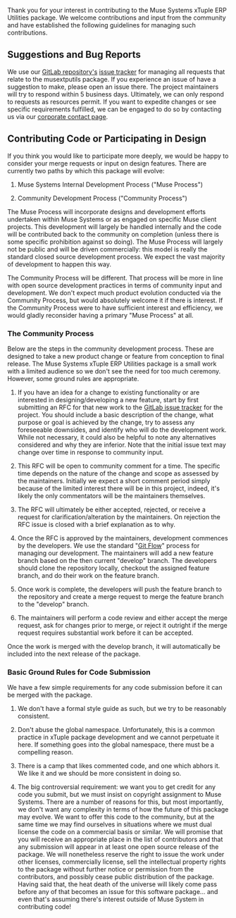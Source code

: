 Thank you for your interest in contributing to the Muse Systems xTuple ERP Utilities package.  We welcome contributions and input from the community and have established the following guidelines for managing such contributions.

Suggestions and Bug Reports
---------------------------
We use our <a href="https://gitlab.com/musesystems/musextputils" target="_blank">GitLab repository's</a> <a href="https://gitlab.com/musesystems-incubator/musextputils/issues" target="_blank">issue tracker</a> for managing all requests that relate to the musextputils package.  If you experience an issue of have a suggestion to make, please open an issue there.  The project maintainers will try to respond within 5 business days.  Ultimately, we can only respond to requests as resources permit.  If you want to expedite changes or see specific requirements fulfilled, we can be engaged to do so by contacting us via our <a href="https://muse.systems/contact/" target="_blank">corporate contact page</a>.

Contributing Code or Participating in Design
---------------------------------------------
If you think you would like to participate more deeply, we would be happy to consider your merge requests or input on design features.  There are currently two paths by which this package will evolve:

1) Muse Systems Internal Development Process ("Muse Process")

2) Community Development Process ("Community Process")

The Muse Process will incorporate designs and development efforts undertaken within Muse Systems or as engaged on specific Muse client projects.  This development will largely be handled internally and the code will be contributed back to the community on completion (unless there is some specific prohibition against so doing).  The Muse Process will largely not be public and will be driven commercially: this model is really the standard closed source development process.  We expect the vast majority of development to happen this way.

The Community Process will be different.  That process will be more in line with open source development practices in terms of community input and development.  We don't expect much product evolution conducted via the Community Process, but would absolutely welcome it if there is interest.  If the Community Process were to have sufficient interest and efficiency, we would gladly reconsider having a primary "Muse Process" at all.

### The Community Process
Below are the steps in the community development process.  These are designed to take a new product change or feature from conception to final release.  The Muse Systems xTuple ERP Utilities package is a small work with a limited audience so we don't see the need for too much ceremony.  However, some ground rules are appropriate.

1) If you have an idea for a change to existing functionality or are interested in designing/developing a new feature, start by first submitting an RFC for that new work to the <a href="https://gitlab.com/musesystems-incubator/musextputils/issues" target="_blank">GitLab issue tracker</a> for the project.  You should include a basic description of the change, what purpose or goal is achieved by the change, try to assess any foreseeable downsides, and identify who will do the development work.  While not necessary, it could also be helpful to note any alternatives considered and why they are inferior.  Note that the initial issue text may change over time in response to community input.

2) This RFC will be open to community comment for a time.  The specific time depends on the nature of the change and scope as assessed by the maintainers.  Initially we expect a short comment period simply because of the limited interest there will be in this project, indeed, it's likely the only commentators will be the maintainers themselves.

3) The RFC will ultimately be either accepted, rejected, or receive a request for clarification/alteration by the maintainers.  On rejection the RFC issue is closed with a brief explanation as to why.

4) Once the RFC is approved by the maintainers, development commences by the developers.  We use the standard "<a href="https://www.atlassian.com/git/tutorials/comparing-workflows#gitflow-workflow" target="_blank">Git Flow</a>" process for managing our development.  The maintainers will add a new feature branch based on the then current "develop" branch.  The developers should clone the repository locally, checkout the assigned feature branch, and do their work on the feature branch.

5) Once work is complete, the developers will push the feature branch to the repository and create a merge request to merge the feature branch to the "develop" branch.

6) The maintainers will perform a code review and either accept the merge request, ask for changes prior to merge, or reject it outright if the merge request requires substantial work before it can be accepted.

Once the work is merged with the develop branch, it will automatically be included into the next release of the package.

### Basic Ground Rules for Code Submission
We have a few simple requirements for any code submission before it can be merged with the package.

1) We don't have a formal style guide as such, but we try to be reasonably consistent.

2) Don't abuse the global namespace.  Unfortunately, this is a common practice in xTuple package development and we cannot perpetuate it here.  If something goes into the global namespace, there must be a compelling reason.

3) There is a camp that likes commented code, and one which abhors it.  We like it and we should be more consistent in doing so.

4) The big controversial requirement: we want you to get credit for any code you submit, but we must insist on copyright assignment to Muse Systems.  There are a number of reasons for this, but most importantly, we don't want any complexity in terms of how the future of this package may evolve.  We want to offer this code to the community, but at the same time we may find ourselves in situations where we must dual license the code on a commercial basis or similar.  We will promise that you will receive an appropriate place in the list of contributors and that any submission will appear in at least one open source release of the package.  We will nonetheless reserve the right to issue the work under other licenses, commercially license, sell the intellectual property rights to the package without further notice or permission from the contributors, and possibly cease public distribution of the package.  Having said that, the heat death of the universe will likely come pass before any of that becomes an issue for this software package... and even that's assuming there's interest outside of Muse System in contributing code!   

